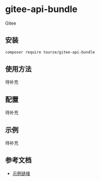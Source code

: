 # gitee-api-bundle

Gitee

## 安装

```bash
composer require tourze/gitee-api-bundle
```

## 使用方法

待补充

## 配置

待补充

## 示例

待补充

## 参考文档

- [示例链接](https://example.com)
